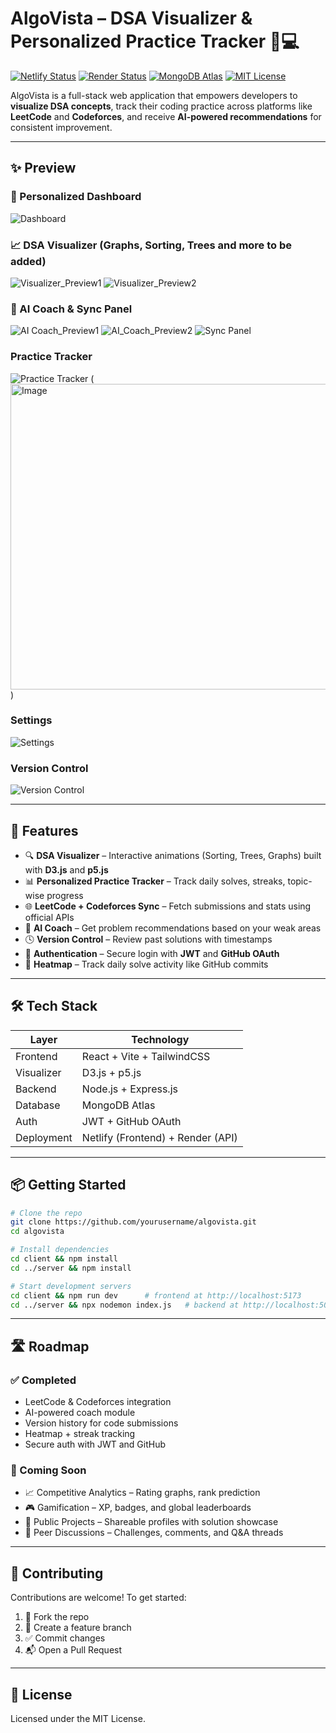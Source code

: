 

# AlgoVista – DSA Visualizer & Personalized Practice Tracker 🧠💻

[![Netlify Status](https://img.shields.io/badge/frontend-Netlify-brightgreen)](https://netlify.com)
[![Render Status](https://img.shields.io/badge/backend-Render-blue)](https://render.com)
[![MongoDB Atlas](https://img.shields.io/badge/database-MongoDB%20Atlas-green)](https://www.mongodb.com/atlas)
[![MIT License](https://img.shields.io/badge/license-MIT-lightgrey)](#license)

AlgoVista is a full-stack web application that empowers developers to **visualize DSA concepts**, track their coding practice across platforms like **LeetCode** and **Codeforces**, and receive **AI-powered recommendations** for consistent improvement.

---

## ✨ Preview

### 🧠 Personalized Dashboard
![Dashboard](<"https://github.com/user-attachments/assets/8a21c022-80aa-40c5-b472-0364727f5b4e" />)

### 📈 DSA Visualizer (Graphs, Sorting, Trees and more to be added)
![Visualizer_Preview1](<img width="933" height="489" alt="Image" src="https://github.com/user-attachments/assets/e74b96ba-50a9-40c8-9125-1ac84823bed6" />)
![Visualizer_Preview2](<img width="914" height="482" alt="Image" src="https://github.com/user-attachments/assets/85079816-06f8-4e51-9336-151765a8e3be" />)

### 🤖 AI Coach & Sync Panel
![AI Coach_Preview1](<img width="932" height="477" alt="Image" src="https://github.com/user-attachments/assets/61e0af52-c853-4329-8bfb-cb56cc6869d1" />)
![AI_Coach_Preview2](<img width="910" height="242" alt="Image" src="https://github.com/user-attachments/assets/e636073a-e640-4f67-9fe6-2b7593dfe174" />)
![Sync Panel](<img width="929" height="475" alt="Image" src="https://github.com/user-attachments/assets/4fc54b08-634b-4e2d-b37a-cd84a978377b" />)

### Practice Tracker
![Practice Tracker](<img width="902" height="493" alt="Image" src="https://github.com/user-attachments/assets/d02a0a1d-c3bc-4378-a65b-b17729238bdb" />)
(<img width="916" height="489" alt="Image" src="https://github.com/user-attachments/assets/6e65342f-083f-4655-aeaa-c1cc5111bc55" />)

### Settings
![Settings](<img width="822" height="458" alt="Image" src="https://github.com/user-attachments/assets/2c45226c-01fa-4a07-837e-8d2c37aa6e65" />)

### Version Control
![Version Control](<img width="922" height="284" alt="Image" src="https://github.com/user-attachments/assets/f6d0130e-e40b-43ff-9c98-e398bda3aeaa" />)

---

## 🚀 Features

- 🔍 **DSA Visualizer** – Interactive animations (Sorting, Trees, Graphs) built with **D3.js** and **p5.js**
- 📊 **Personalized Practice Tracker** – Track daily solves, streaks, topic-wise progress
- 🌐 **LeetCode + Codeforces Sync** – Fetch submissions and stats using official APIs
- 🧠 **AI Coach** – Get problem recommendations based on your weak areas
- 🕓 **Version Control** – Review past solutions with timestamps
- 🔐 **Authentication** – Secure login with **JWT** and **GitHub OAuth**
- 📅 **Heatmap** – Track daily solve activity like GitHub commits

---

## 🛠️ Tech Stack

| Layer       | Technology                        |
|-------------|------------------------------------|
| Frontend    | React + Vite + TailwindCSS         |
| Visualizer  | D3.js + p5.js                      |
| Backend     | Node.js + Express.js               |
| Database    | MongoDB Atlas                      |
| Auth        | JWT + GitHub OAuth                 |
| Deployment  | Netlify (Frontend) + Render (API)  |

---

## 📦 Getting Started

```bash
# Clone the repo
git clone https://github.com/yourusername/algovista.git
cd algovista

# Install dependencies
cd client && npm install
cd ../server && npm install

# Start development servers
cd client && npm run dev      # frontend at http://localhost:5173
cd ../server && npx nodemon index.js   # backend at http://localhost:5000
```

---

## 🛣️ Roadmap

### ✅ Completed
- LeetCode & Codeforces integration
- AI-powered coach module
- Version history for code submissions
- Heatmap + streak tracking
- Secure auth with JWT and GitHub

### 🚧 Coming Soon
- 📈 Competitive Analytics – Rating graphs, rank prediction
- 🎮 Gamification – XP, badges, and global leaderboards
- 📂 Public Projects – Shareable profiles with solution showcase
- 💬 Peer Discussions – Challenges, comments, and Q&A threads

---

## 🤝 Contributing

Contributions are welcome! To get started:

1. 🍴 Fork the repo
2. 🔧 Create a feature branch
3. ✅ Commit changes
4. 📬 Open a Pull Request

---

## 📄 License

Licensed under the MIT License.
